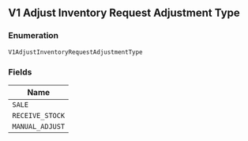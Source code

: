 ## V1 Adjust Inventory Request Adjustment Type

### Enumeration

`V1AdjustInventoryRequestAdjustmentType`

### Fields

| Name |
|  --- |
| `SALE` |
| `RECEIVE_STOCK` |
| `MANUAL_ADJUST` |

